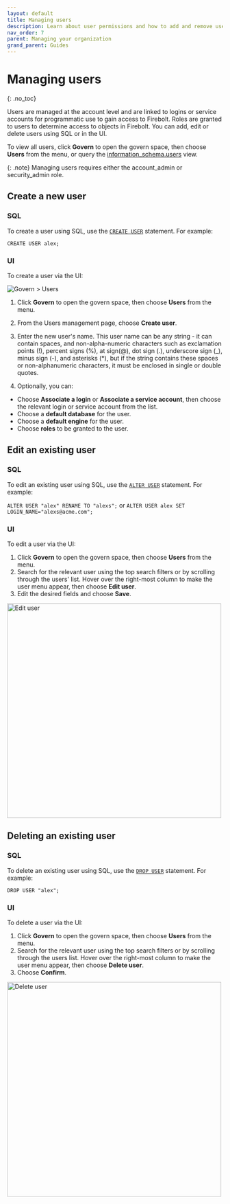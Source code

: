 ```yaml
---
layout: default
title: Managing users
description: Learn about user permissions and how to add and remove users in a Firebolt account.
nav_order: 7
parent: Managing your organization
grand_parent: Guides
---
```


# Managing users
{: .no_toc}

Users are managed at the account level and are linked to logins or service accounts for programmatic use to gain access to Firebolt. Roles are granted to users to determine access to objects in Firebolt. You can add, edit or delete users using SQL or in the UI. 

To view all users, click **Govern** to open the govern space, then choose **Users** from the menu, or query the [information_schema.users](../../Reference/information-schema/users.md) view. 

{: .note}
Managing users requires either the account_admin or security_admin role.

## Create a new user

### SQL 
To create a user using SQL, use the [`CREATE USER`](../../sql_reference/commands/database-objects/create-user.md) statement. For example:

```CREATE USER alex;```

### UI
To create a user via the UI:

![Govern > Users](../../assets/images/userspage.png)

1. Click **Govern** to open the govern space, then choose **Users** from the menu.
2. From the Users management page, choose **Create user**.
3. Enter the new user's name. This user name can be any string - it can contain spaces, and non-alpha-numeric characters such as exclamation points (!), percent signs (%), at sign(@), dot sign (.), underscore sign (_), minus sign (-), and asterisks (*), but if the string contains these spaces or non-alphanumeric characters, it must be enclosed in single or double quotes. 

4. Optionally, you can:
  - Choose **Associate a login** or **Associate a service account**, then choose the relevant login or service account from the list.
  - Choose a **default database** for the user.
  - Choose a **default engine** for the user. 
  - Choose **roles** to be granted to the user. 

## Edit an existing user

### SQL 
To edit an existing user using SQL, use the [`ALTER USER`](../../sql_reference/commands/database-objects/alter-user.md) statement. For example:

```ALTER USER "alex" RENAME TO "alexs";``` or ```ALTER USER alex SET LOGIN_NAME="alexs@acme.com";```

### UI
To edit a user via the UI:
1. Click **Govern** to open the govern space, then choose **Users** from the menu.
2. Search for the relevant user using the top search filters or by scrolling through the users' list. Hover over the right-most column to make the user menu appear, then choose **Edit user**.
3. Edit the desired fields and choose **Save**.

<img src="../../assets/images/edituser.png" alt="Edit user" width="500"/>

## Deleting an existing user

### SQL 
To delete an existing user using SQL, use the [`DROP USER`](../../sql_reference/commands/database-objects/drop-user.md) statement. For example:

```DROP USER "alex";```

### UI
To delete a user via the UI:
1. Click **Govern** to open the govern space, then choose **Users** from the menu.
2. Search for the relevant user using the top search filters or by scrolling through the users list. Hover over the right-most column to make the user menu appear, then choose **Delete user**.
3. Choose **Confirm**.

<img src="../../assets/images/deleteuser.png" alt="Delete user" width="500"/>
